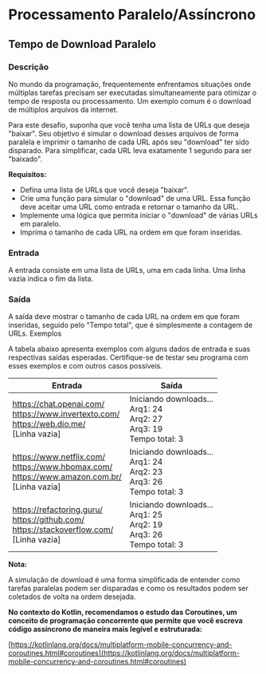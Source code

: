 # Processamento Paralelo/Assíncrono

## Tempo de Download Paralelo

### Descrição

No mundo da programação, frequentemente enfrentamos situações onde múltiplas tarefas precisam ser executadas simultaneamente para otimizar o tempo de resposta ou processamento. Um exemplo comum é o download de múltiplos arquivos da internet.

Para este desafio, suponha que você tenha uma lista de URLs que deseja "baixar". Seu objetivo é simular o download desses arquivos de forma paralela e imprimir o tamanho de cada URL após seu "download" ter sido disparado. Para simplificar, cada URL leva exatamente 1 segundo para ser "baixado".

**Requisitos:**

- Defina uma lista de URLs que você deseja "baixar".
- Crie uma função para simular o "download" de uma URL. Essa função deve aceitar uma URL como entrada e retornar o tamanho da URL.
- Implemente uma lógica que permita iniciar o "download" de várias URLs em paralelo.
- Imprima o tamanho de cada URL na ordem em que foram inseridas.

### Entrada

A entrada consiste em uma lista de URLs, uma em cada linha. Uma linha vazia indica o fim da lista.

### Saída

A saída deve mostrar o tamanho de cada URL na ordem em que foram inseridas, seguido pelo "Tempo total", que é simplesmente a contagem de URLs.
Exemplos

A tabela abaixo apresenta exemplos com alguns dados de entrada e suas respectivas saídas esperadas. Certifique-se de testar seu programa com esses exemplos e com outros casos possíveis.

|Entrada|Saída|
|---|---|
|https://chat.openai.com/<br>https://www.invertexto.com/<br>https://web.dio.me/<br>[Linha vazia]|Iniciando downloads...<br>Arq1: 24<br>Arq2: 27<br>Arq3: 19<br>Tempo total: 3|
|https://www.netflix.com/<br>https://www.hbomax.com/<br>https://www.amazon.com.br/<br>[Linha vazia]|Iniciando downloads...<br>Arq1: 24<br>Arq2: 23<br>Arq3: 26<br>Tempo total: 3|
|https://refactoring.guru/<br>https://github.com/<br>https://stackoverflow.com/<br>[Linha vazia]|Iniciando downloads...<br>Arq1: 25<br>Arq2: 19<br>Arq3: 26<br>Tempo total: 3|

**Nota:**

A simulação de download é uma forma simplificada de entender como tarefas paralelas podem ser disparadas e como os resultados podem ser coletados de volta na ordem desejada.

**No contexto do Kotlin, recomendamos o estudo das Coroutines, um conceito de programação concorrente que permite que você escreva código assíncrono de maneira mais legível e estruturada:**

[https://kotlinlang.org/docs/multiplatform-mobile-concurrency-and-coroutines.html#coroutines](https://kotlinlang.org/docs/multiplatform-mobile-concurrency-and-coroutines.html#coroutines)